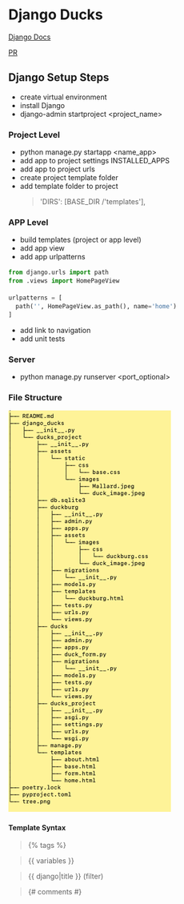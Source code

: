 # Django Ducks

[Django Docs](https://docs.djangoproject.com/en/4.0/)

[PR](https://github.com/idcargill/django-ducks/pull/1)

## Django Setup Steps

- create virtual environment
- install Django
- django-admin startproject <project_name>

### Project Level

- python manage.py startapp <name_app>
- add app to project settings INSTALLED_APPS
- add app to project urls
- create project template folder
- add template folder to project
  > 'DIRS': [BASE_DIR /'templates'],

### APP Level

- build templates (project or app level)
- add app view
- add app urlpatterns

```python
from django.urls import path
from .views import HomePageView

urlpatterns = [
  path('', HomePageView.as_path(), name='home')
]
```

- add link to navigation
- add unit tests

### Server

- python manage.py runserver <port_optional>

### File Structure

![tree](tree.png)

#### Template Syntax

> {% tags %}

> {{ variables }}

> {{ django|title }} (filter)

>{# comments #}

